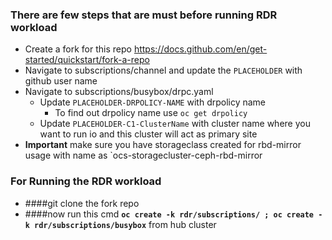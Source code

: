 ### There are few steps that are must before running RDR workload

- Create a fork for this repo https://docs.github.com/en/get-started/quickstart/fork-a-repo
- Navigate to subscriptions/channel and update the `PLACEHOLDER` with github user name
- Navigate to subscriptions/busybox/drpc.yaml 
  - Update `PLACEHOLDER-DRPOLICY-NAME` with drpolicy name 
    - To find out drpolicy name use `oc get drpolicy`
  - Update `PLACEHOLDER-C1-ClusterName` with cluster name where you want to run io and this cluster will act as primary site
- **Important** make sure you have storageclass created for rbd-mirror usage with name as `ocs-storagecluster-ceph-rbd-mirror

### For Running the RDR workload

- ####git clone the fork repo
- ####now run this cmd **`oc create -k rdr/subscriptions/ ; oc create -k rdr/subscriptions/busybox`** from hub cluster

 